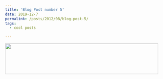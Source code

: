 ```yaml
---
title: 'Blog Post number 5'
date: 2019-12-7
permalink: /posts/2012/08/blog-post-5/
tags:
  - cool posts

---
```


<img src ="matt-stack.github.io/images/Screen.jpg" width="500" height="100">

